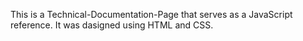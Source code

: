 This is a Technical-Documentation-Page that serves as a JavaScript reference. It was dasigned using HTML and CSS.
